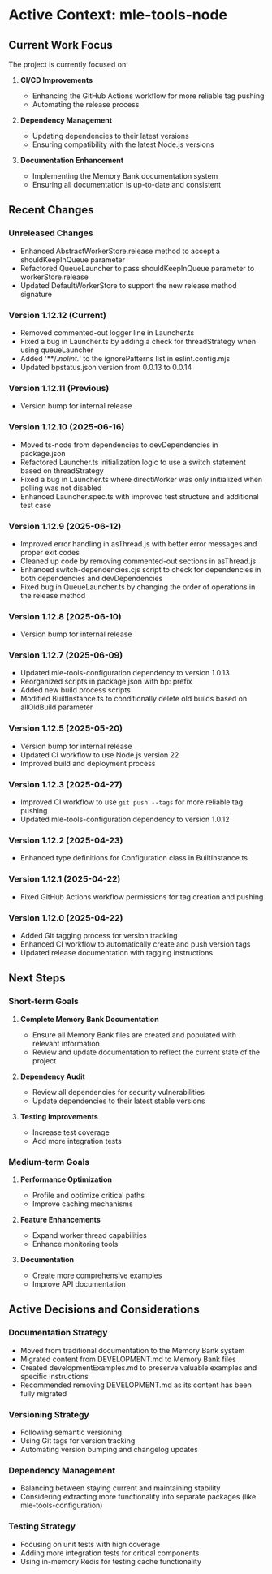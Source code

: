 # Active Context: mle-tools-node

## Current Work Focus

The project is currently focused on:

1. **CI/CD Improvements**
   - Enhancing the GitHub Actions workflow for more reliable tag pushing
   - Automating the release process

2. **Dependency Management**
   - Updating dependencies to their latest versions
   - Ensuring compatibility with the latest Node.js versions

3. **Documentation Enhancement**
   - Implementing the Memory Bank documentation system
   - Ensuring all documentation is up-to-date and consistent

## Recent Changes

### Unreleased Changes
- Enhanced AbstractWorkerStore.release method to accept a shouldKeepInQueue parameter
- Refactored QueueLauncher to pass shouldKeepInQueue parameter to workerStore.release
- Updated DefaultWorkerStore to support the new release method signature

### Version 1.12.12 (Current)
- Removed commented-out logger line in Launcher.ts
- Fixed a bug in Launcher.ts by adding a check for threadStrategy when using queueLauncher
- Added '**/*.nolint.*' to the ignorePatterns list in eslint.config.mjs
- Updated bpstatus.json version from 0.0.13 to 0.0.14

### Version 1.12.11 (Previous)
- Version bump for internal release

### Version 1.12.10 (2025-06-16)
- Moved ts-node from dependencies to devDependencies in package.json
- Refactored Launcher.ts initialization logic to use a switch statement based on threadStrategy
- Fixed a bug in Launcher.ts where directWorker was only initialized when polling was not disabled
- Enhanced Launcher.spec.ts with improved test structure and additional test case

### Version 1.12.9 (2025-06-12)
- Improved error handling in asThread.js with better error messages and proper exit codes
- Cleaned up code by removing commented-out sections in asThread.js
- Enhanced switch-dependencies.cjs script to check for dependencies in both dependencies and devDependencies
- Fixed bug in QueueLauncher.ts by changing the order of operations in the release method

### Version 1.12.8 (2025-06-10)
- Version bump for internal release

### Version 1.12.7 (2025-06-09)
- Updated mle-tools-configuration dependency to version 1.0.13
- Reorganized scripts in package.json with bp: prefix
- Added new build process scripts
- Modified BuiltInstance.ts to conditionally delete old builds based on allOldBuild parameter

### Version 1.12.5 (2025-05-20)
- Version bump for internal release
- Updated CI workflow to use Node.js version 22
- Improved build and deployment process

### Version 1.12.3 (2025-04-27)
- Improved CI workflow to use `git push --tags` for more reliable tag pushing
- Updated mle-tools-configuration dependency to version 1.0.12

### Version 1.12.2 (2025-04-23)
- Enhanced type definitions for Configuration class in BuiltInstance.ts

### Version 1.12.1 (2025-04-22)
- Fixed GitHub Actions workflow permissions for tag creation and pushing

### Version 1.12.0 (2025-04-22)
- Added Git tagging process for version tracking
- Enhanced CI workflow to automatically create and push version tags
- Updated release documentation with tagging instructions

## Next Steps

### Short-term Goals
1. **Complete Memory Bank Documentation**
   - Ensure all Memory Bank files are created and populated with relevant information
   - Review and update documentation to reflect the current state of the project

2. **Dependency Audit**
   - Review all dependencies for security vulnerabilities
   - Update dependencies to their latest stable versions

3. **Testing Improvements**
   - Increase test coverage
   - Add more integration tests

### Medium-term Goals
1. **Performance Optimization**
   - Profile and optimize critical paths
   - Improve caching mechanisms

2. **Feature Enhancements**
   - Expand worker thread capabilities
   - Enhance monitoring tools

3. **Documentation**
   - Create more comprehensive examples
   - Improve API documentation

## Active Decisions and Considerations

### Documentation Strategy
- Moved from traditional documentation to the Memory Bank system
- Migrated content from DEVELOPMENT.md to Memory Bank files
- Created developmentExamples.md to preserve valuable examples and specific instructions
- Recommended removing DEVELOPMENT.md as its content has been fully migrated

### Versioning Strategy
- Following semantic versioning
- Using Git tags for version tracking
- Automating version bumping and changelog updates

### Dependency Management
- Balancing between staying current and maintaining stability
- Considering extracting more functionality into separate packages (like mle-tools-configuration)

### Testing Strategy
- Focusing on unit tests with high coverage
- Adding more integration tests for critical components
- Using in-memory Redis for testing cache functionality
